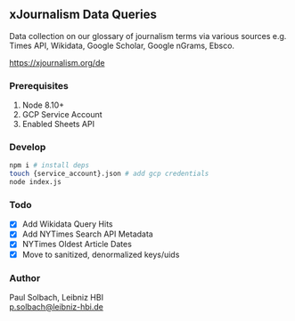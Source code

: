 ## xJournalism Data Queries
Data collection on our glossary of journalism terms via various sources e.g.   
Times API, Wikidata, Google Scholar, Google nGrams, Ebsco.
  
https://xjournalism.org/de

### Prerequisites

1. Node 8.10+
4. GCP Service Account
5. Enabled Sheets API

### Develop
```bash
npm i # install deps
touch {service_account}.json # add gcp credentials
node index.js
```    

### Todo
- [x] Add Wikidata Query Hits
- [x] Add NYTimes Search API Metadata
- [x] NYTimes Oldest Article Dates
- [x] Move to sanitized, denormalized keys/uids

### Author
Paul Solbach, Leibniz HBI  
<p.solbach@leibniz-hbi.de>
